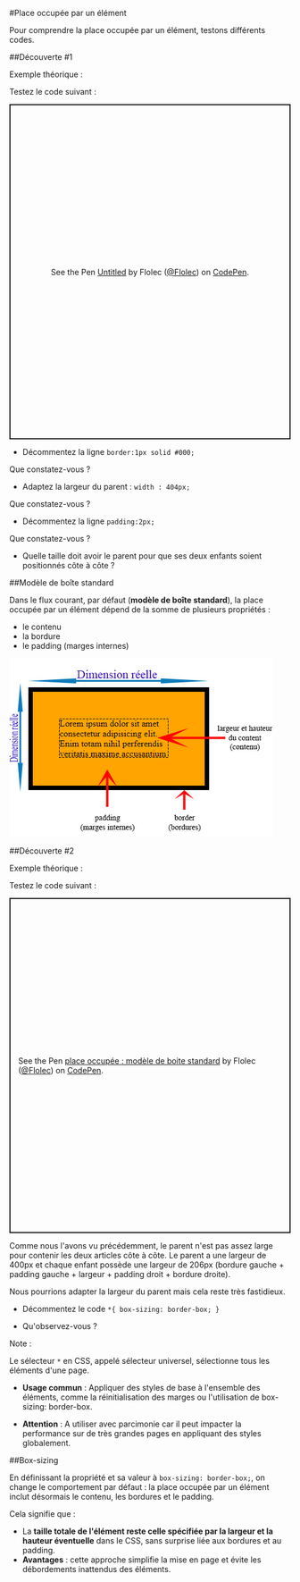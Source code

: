 #Place occupée par un élément

Pour comprendre la place occupée par un élément, testons différents codes.

##Découverte #1

Exemple théorique :

Testez le code suivant :

<p class="codepen" data-height="600" data-default-tab="html,result" data-slug-hash="bGXvwaa" data-pen-title="Untitled" data-user="Flolec" style="height: 600px; box-sizing: border-box; display: flex; align-items: center; justify-content: center; border: 2px solid; margin: 1em 0; padding: 1em;">
  <span>See the Pen <a href="https://codepen.io/Flolec/pen/bGXvwaa">
  Untitled</a> by Flolec (<a href="https://codepen.io/Flolec">@Flolec</a>)
  on <a href="https://codepen.io">CodePen</a>.</span>
</p>
<script async src="https://cpwebassets.codepen.io/assets/embed/ei.js"></script>


- Décommentez la ligne  `border:1px solid #000;` 

Que constatez-vous ?

- Adaptez la largeur du parent : `width : 404px;`

Que constatez-vous ?

- Décommentez la ligne  `padding:2px;` 

Que constatez-vous ?

- Quelle taille doit avoir le parent pour que ses deux enfants soient positionnés côte à côte ? 


##Modèle de boîte standard

Dans le flux courant, par défaut (**modèle de boîte standard**), la place occupée par un élément dépend de la somme de plusieurs propriétés :

- le contenu
- la bordure
- le padding (marges internes)

 

![modeleBoiteStdDime](../img/07_cssBoite/modeleBoiteStdDime.jpg)

##Découverte #2

Exemple théorique :

Testez le code suivant :


<p class="codepen" data-height="600" data-default-tab="html,result" data-slug-hash="OJKvRGQ" data-pen-title="place occupée : modèle de boite standard" data-user="Flolec" style="height: 600px; box-sizing: border-box; display: flex; align-items: center; justify-content: center; border: 2px solid; margin: 1em 0; padding: 1em;">
  <span>See the Pen <a href="https://codepen.io/Flolec/pen/OJKvRGQ">
  place occupée : modèle de boite standard</a> by Flolec (<a href="https://codepen.io/Flolec">@Flolec</a>)
  on <a href="https://codepen.io">CodePen</a>.</span>
</p>
<script async src="https://cpwebassets.codepen.io/assets/embed/ei.js"></script>

Comme nous l'avons vu précédemment, le parent n'est pas assez large pour contenir les deux articles côte à côte. Le parent a une largeur de 400px et chaque enfant possède une largeur de 206px (bordure gauche + padding gauche + largeur + padding droit + bordure droite).

Nous pourrions adapter la largeur du parent mais cela reste très fastidieux.

- Décommentez le code 
`*{
  box-sizing: border-box;
} `

- Qu'observez-vous ?

Note : 

Le sélecteur `*` en CSS, appelé sélecteur universel, sélectionne tous les éléments d'une page.

- **Usage commun** : Appliquer des styles de base à l'ensemble des éléments, comme la réinitialisation des marges ou l'utilisation de box-sizing: border-box.

- **Attention** : A utiliser avec parcimonie car il peut impacter la performance sur de très grandes pages en appliquant des styles globalement.


##Box-sizing


En définissant la propriété et sa valeur à `box-sizing: border-box;`, on change le comportement par défaut : la place occupée par un élément inclut désormais le contenu, les bordures et le padding. 

Cela signifie que :
 
- La **taille totale de l'élément reste celle spécifiée par la largeur et la hauteur éventuelle** dans le CSS, sans surprise liée aux bordures et au padding.
- **Avantages** : cette approche simplifie la mise en page et évite les débordements inattendus des éléments.

 

